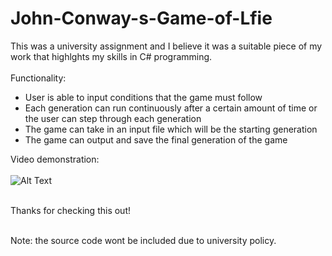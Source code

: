 # John-Conway-s-Game-of-Lfie <br/> 

This was a university assignment and I believe it was a suitable piece of my work that highlghts my skills in C# programming. <br/><br/>
Functionality: <br/> 
- User is able to input conditions that the game must follow
- Each generation can run continuously after a certain amount of time or the user can step through each generation
- The game can take in an input file which will be the starting generation 
- The game can output and save the final generation of the game

Video demonstration: <br/> <br/> 
![Alt Text](https://media.giphy.com/media/tc3zvsQGqeSLdN9A1A/giphy.gif?cid=790b7611e82f8d78257c41420fd8c4bcd1b0649b47c9990b&rid=giphy.gif&ct=g)

<br/> Thanks for checking this out!

<br/> Note: the source code wont be included due to university policy.
